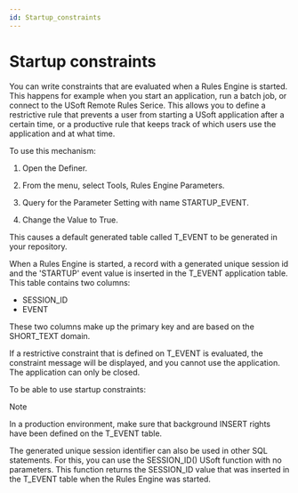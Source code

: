 ```yaml
---
id: Startup_constraints
---
```


# Startup constraints

You can write constraints that are evaluated when a Rules Engine is started. This happens for example when you start an application, run a batch job, or connect to the USoft Remote Rules Serice. This allows you to define a restrictive rule that prevents a user from starting a USoft application after a certain time, or a productive rule that keeps track of which users use the application and at what time.

To use this mechanism:

1. Open the Definer.

2. From the menu, select Tools, Rules Engine Parameters.

3. Query for the Parameter Setting with name STARTUP_EVENT.

4. Change the Value to True.

This causes a default generated table called T_EVENT to be generated in your repository.

When a Rules Engine is started, a record with a generated unique session id and the 'STARTUP' event value is inserted in the T_EVENT application table. This table contains two columns:

- SESSION_ID
- EVENT

These two columns make up the primary key and are based on the SHORT_TEXT domain.

If a restrictive constraint that is defined on T_EVENT is evaluated, the constraint message will be displayed, and you cannot use the application. The application can only be closed.

To be able to use startup constraints:

> [!NOTE]
> In a production environment, make sure that background INSERT rights have been defined on the T_EVENT table.

The generated unique session identifier can also be used in other SQL statements. For this, you can use the SESSION_ID() USoft function with no parameters. This function returns the SESSION_ID value that was inserted in the T_EVENT table when the Rules Engine was started.